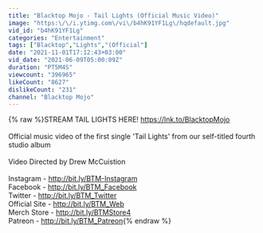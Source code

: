 ```yaml
---
title: "Blacktop Mojo - Tail Lights (Official Music Video)"
image: "https:\/\/i.ytimg.com\/vi\/b4hK91YF1Lg\/hqdefault.jpg"
vid_id: "b4hK91YF1Lg"
categories: "Entertainment"
tags: ["Blacktop","Lights","(Official"]
date: "2021-11-01T17:12:43+03:00"
vid_date: "2021-06-09T05:00:09Z"
duration: "PT5M4S"
viewcount: "396965"
likeCount: "8627"
dislikeCount: "231"
channel: "Blacktop Mojo"
---
```

{% raw %}STREAM TAIL LIGHTS HERE! <a rel="nofollow" target="blank" href="https://lnk.to/BlacktopMojo">https://lnk.to/BlacktopMojo</a><br /><br />Official music video of the first single 'Tail Lights' from our self-titled fourth studio album<br /><br />Video Directed by Drew McCuistion<br /><br />Instagram - <a rel="nofollow" target="blank" href="http://bit.ly/BTM-Instagram">http://bit.ly/BTM-Instagram</a><br />Facebook - <a rel="nofollow" target="blank" href="http://bit.ly/BTM_Facebook">http://bit.ly/BTM_Facebook</a><br />Twitter - <a rel="nofollow" target="blank" href="http://bit.ly/BTM_Twitter">http://bit.ly/BTM_Twitter</a><br />Official Site - <a rel="nofollow" target="blank" href="http://bit.ly/BTM_Web">http://bit.ly/BTM_Web</a><br />Merch Store - <a rel="nofollow" target="blank" href="http://bit.ly/BTMStore4">http://bit.ly/BTMStore4</a><br />Patreon - <a rel="nofollow" target="blank" href="http://bit.ly/BTM_Patreon">http://bit.ly/BTM_Patreon</a>{% endraw %}

